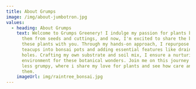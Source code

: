 ```yaml
---
title: About Grumps
image: /img/about-jumbotron.jpg
values:
  - heading: About Grumps
    text: Welcome to Grumps Greenery! I indulge my passion for plants by cultivating
      them from seeds and cuttings, and now, I'm excited to share the beauty of
      these plants with you. Through my hands-on approach, I repurpose ceramic
      teacups into bonsai pots and adding essential features like drainage
      holes. Crafting my own substrate and soil mix, I ensure a nurturing
      environment for these botanical wonders. Join me on this journey to be
      less grumpy, where i share my love for plants and see how care and grow
      them.
    imageUrl: img/raintree_bonsai.jpg
---
```

